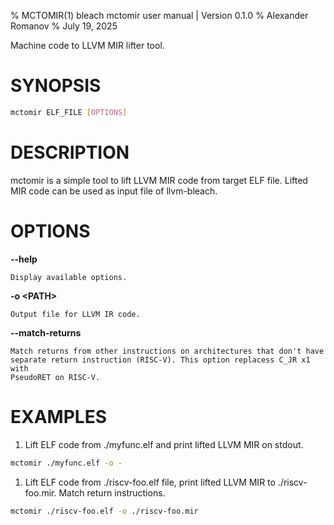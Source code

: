 % MCTOMIR(1) bleach mctomir user manual | Version 0.1.0
% Alexander Romanov
% July 19, 2025

Machine code to LLVM MIR lifter tool.

# SYNOPSIS

```sh
mctomir ELF_FILE [OPTIONS]
```

# DESCRIPTION

mctomir is a simple tool to lift LLVM MIR code from target ELF file. Lifted
MIR code can be used as input file of llvm-bleach.

# OPTIONS

**--help**

```
Display available options.
```

**-o \<PATH>**

```
Output file for LLVM IR code.
```

**--match-returns**

```
Match returns from other instructions on architectures that don't have
separate return instruction (RISC-V). This option replacess C_JR x1 with
PseudoRET on RISC-V.
```

# EXAMPLES

1. Lift ELF code from ./myfunc.elf and print lifted LLVM MIR on stdout.

```sh
mctomir ./myfunc.elf -o -
```

1. Lift ELF code from ./riscv-foo.elf file, print lifted LLVM MIR to
   ./riscv-foo.mir. Match return instructions.

```sh
mctomir ./riscv-foo.elf -o ./riscv-foo.mir
```
